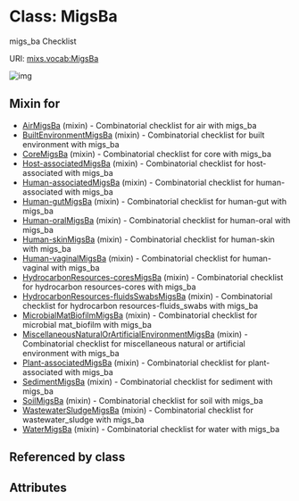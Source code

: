 
# Class: MigsBa


migs_ba Checklist

URI: [mixs.vocab:MigsBa](https://w3id.org/mixs/vocab/MigsBa)


![img](http://yuml.me/diagram/nofunky;dir:TB/class/[WaterMigsBa]uses%20-.->[MigsBa],[WastewaterSludgeMigsBa]uses%20-.->[MigsBa],[SoilMigsBa]uses%20-.->[MigsBa],[SedimentMigsBa]uses%20-.->[MigsBa],[Plant-associatedMigsBa]uses%20-.->[MigsBa],[MiscellaneousNaturalOrArtificialEnvironmentMigsBa]uses%20-.->[MigsBa],[MicrobialMatBiofilmMigsBa]uses%20-.->[MigsBa],[HydrocarbonResources-fluidsSwabsMigsBa]uses%20-.->[MigsBa],[HydrocarbonResources-coresMigsBa]uses%20-.->[MigsBa],[Human-vaginalMigsBa]uses%20-.->[MigsBa],[Human-skinMigsBa]uses%20-.->[MigsBa],[Human-oralMigsBa]uses%20-.->[MigsBa],[Human-gutMigsBa]uses%20-.->[MigsBa],[Human-associatedMigsBa]uses%20-.->[MigsBa],[Host-associatedMigsBa]uses%20-.->[MigsBa],[CoreMigsBa]uses%20-.->[MigsBa],[BuiltEnvironmentMigsBa]uses%20-.->[MigsBa],[AirMigsBa]uses%20-.->[MigsBa],[WaterMigsBa],[WastewaterSludgeMigsBa],[SoilMigsBa],[SedimentMigsBa],[Plant-associatedMigsBa],[MiscellaneousNaturalOrArtificialEnvironmentMigsBa],[MicrobialMatBiofilmMigsBa],[HydrocarbonResources-fluidsSwabsMigsBa],[HydrocarbonResources-coresMigsBa],[Human-vaginalMigsBa],[Human-skinMigsBa],[Human-oralMigsBa],[Human-gutMigsBa],[Human-associatedMigsBa],[Host-associatedMigsBa],[CoreMigsBa],[BuiltEnvironmentMigsBa],[AirMigsBa])

## Mixin for

 * [AirMigsBa](AirMigsBa.md) (mixin)  - Combinatorial checklist for air with migs_ba
 * [BuiltEnvironmentMigsBa](BuiltEnvironmentMigsBa.md) (mixin)  - Combinatorial checklist for built environment with migs_ba
 * [CoreMigsBa](CoreMigsBa.md) (mixin)  - Combinatorial checklist for core with migs_ba
 * [Host-associatedMigsBa](Host-associatedMigsBa.md) (mixin)  - Combinatorial checklist for host-associated with migs_ba
 * [Human-associatedMigsBa](Human-associatedMigsBa.md) (mixin)  - Combinatorial checklist for human-associated with migs_ba
 * [Human-gutMigsBa](Human-gutMigsBa.md) (mixin)  - Combinatorial checklist for human-gut with migs_ba
 * [Human-oralMigsBa](Human-oralMigsBa.md) (mixin)  - Combinatorial checklist for human-oral with migs_ba
 * [Human-skinMigsBa](Human-skinMigsBa.md) (mixin)  - Combinatorial checklist for human-skin with migs_ba
 * [Human-vaginalMigsBa](Human-vaginalMigsBa.md) (mixin)  - Combinatorial checklist for human-vaginal with migs_ba
 * [HydrocarbonResources-coresMigsBa](HydrocarbonResources-coresMigsBa.md) (mixin)  - Combinatorial checklist for hydrocarbon resources-cores with migs_ba
 * [HydrocarbonResources-fluidsSwabsMigsBa](HydrocarbonResources-fluidsSwabsMigsBa.md) (mixin)  - Combinatorial checklist for hydrocarbon resources-fluids_swabs with migs_ba
 * [MicrobialMatBiofilmMigsBa](MicrobialMatBiofilmMigsBa.md) (mixin)  - Combinatorial checklist for microbial mat_biofilm with migs_ba
 * [MiscellaneousNaturalOrArtificialEnvironmentMigsBa](MiscellaneousNaturalOrArtificialEnvironmentMigsBa.md) (mixin)  - Combinatorial checklist for miscellaneous natural or artificial environment with migs_ba
 * [Plant-associatedMigsBa](Plant-associatedMigsBa.md) (mixin)  - Combinatorial checklist for plant-associated with migs_ba
 * [SedimentMigsBa](SedimentMigsBa.md) (mixin)  - Combinatorial checklist for sediment with migs_ba
 * [SoilMigsBa](SoilMigsBa.md) (mixin)  - Combinatorial checklist for soil with migs_ba
 * [WastewaterSludgeMigsBa](WastewaterSludgeMigsBa.md) (mixin)  - Combinatorial checklist for wastewater_sludge with migs_ba
 * [WaterMigsBa](WaterMigsBa.md) (mixin)  - Combinatorial checklist for water with migs_ba

## Referenced by class


## Attributes

